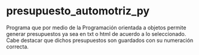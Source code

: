 # presupuesto_automotriz_py
Programa que por medio de la Programación orientada a objetos permite generar presupuestos ya sea en txt o html de acuerdo a lo seleccionado. Cabe destacar que dichos presupuestos son guardados con su numeración correcta.
